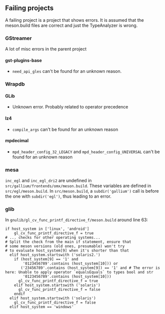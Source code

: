 ## Failing projects
A failing project is a project that shows errors. It is assumed that the meson.build files are correct and just the TypeAnalyzer
is wrong.

### GStreamer
A lot of misc errors in the parent project
#### gst-plugins-base
- `need_api_gles` can't be found for an unknown reason.

### Wrapdb
#### GLib
- Unknown error. Probably related to operator precedence
#### lz4
- `compile_args` can't be found for an unknown reason
#### mpdecimal
- `mpd_header_config_32_LEGACY` and `mpd_header_config_UNIVERSAL` can't be found for an unknown reason

### mesa
`inc_egl` and `inc_egl_dri2` are undefined in `src/gallium/frontends/omx/meson.build`. These variables are defined in `src/egl/meson.build`.
In `src/meson.build`, a `subdir('gallium')` call is before the one with `subdir('egl')`, thus leading to an error.
### glib
In `gnulib/gl_cv_func_printf_directive_f/meson.build` around line 63:
```
if host_system in ['linux', 'android']
    gl_cv_func_printf_directive_f = true
# ... checks for other operating systems...
# Split the check from the main if statement, ensure that
# some meson versions (old ones, presumable) won't try
# to evaluate host_system[9] when it's shorter than that
  elif host_system.startswith ('solaris2.')
    if (host_system[9] == '1' and
        '0123456789'.contains (host_system[10])) or
       ('23456789'.contains (host_system[9]) == '1' and # The error is here: Unable to apply operator `equalsEquals` to types bool and str
        '0123456789'.contains (host_system[10]))
      gl_cv_func_printf_directive_f = true
    elif host_system.startswith ('solaris')
      gl_cv_func_printf_directive_f = false
    endif
  elif host_system.startswith ('solaris')
    gl_cv_func_printf_directive_f = false
  elif host_system == 'windows'
```
